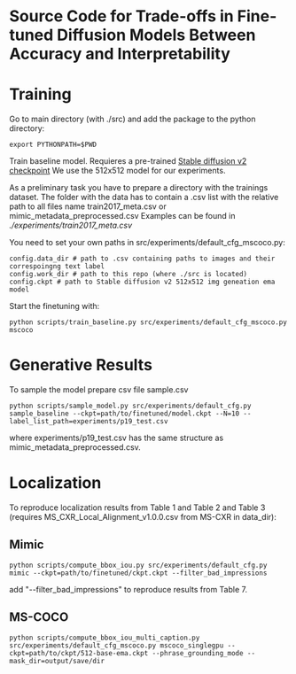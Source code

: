 # Source Code for Trade-offs in Fine-tuned Diffusion Models Between Accuracy and Interpretability 

# Training

Go to main directory (with ./src) and add the package to the python directory:

    export PYTHONPATH=$PWD

Train baseline model. Requieres a pre-trained [Stable diffusion v2 checkpoint](https://github.com/Stability-AI/stablediffusion)
We use the 512x512 model for our experiments. 

As a preliminary task you have to prepare a directory with the trainings dataset. The folder with the data has to contain a .csv list with the relative path to all files name train2017_meta.csv or mimic_metadata_preprocessed.csv
Examples can be found in *./experiments/train2017_meta.csv*

You need to set your own paths in src/experiments/default_cfg_mscoco.py: 

    config.data_dir # path to .csv containing paths to images and their correspoingng text label
    config.work_dir # path to this repo (where ./src is located)
    config.ckpt # path to Stable diffusion v2 512x512 img geneation ema model


Start the finetuning with: 

    python scripts/train_baseline.py src/experiments/default_cfg_mscoco.py mscoco

# Generative Results 

To sample the model prepare csv file sample.csv 

    python scripts/sample_model.py src/experiments/default_cfg.py sample_baseline --ckpt=path/to/finetuned/model.ckpt --N=10 --label_list_path=experiments/p19_test.csv 

where experiments/p19_test.csv has the same structure as mimic_metadata_preprocessed.csv. 


# Localization 

To reproduce localization results from Table 1 and Table 2 and Table 3 (requires MS_CXR_Local_Alignment_v1.0.0.csv from MS-CXR in data_dir):

## Mimic 

    python scripts/compute_bbox_iou.py src/experiments/default_cfg.py mimic --ckpt=path/to/finetuned/ckpt.ckpt --filter_bad_impressions

add "--filter_bad_impressions" to reproduce results from Table 7.

## MS-COCO 

    python scripts/compute_bbox_iou_multi_caption.py src/experiments/default_cfg_mscoco.py mscoco_singlegpu --ckpt=path/to/ckpt/512-base-ema.ckpt --phrase_grounding_mode --mask_dir=output/save/dir
